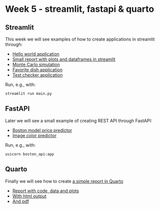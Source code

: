 # Week 5 - streamlit, fastapi \& quarto

## Streamlit

This week we will see examples of how to create applications in streamlit through:

- [Hello world application](hello_world)
- [Small report with plots and dataframes in streamlit](small_report/main.py)
- [Monte Carlo simulation](mc_simulation/main.py)
- [Favorite dish application](dishes/favorite_dish.py)
- [Test checker application](checker/main2.py)

Run, e.g., with:

```
streamlit run main.py
```

## FastAPI

Later we will see a small example of creating REST API through FastAPI:

- [Boston model price predictor](simple_api/boston_api.py)
- [Image color predictor](simple_api/image_api.py)

Run, e.g., with:

```
uvicorn boston_api:app
```

## Quarto 

Finally we will see how to create [a simple report in Quarto](quarto_demo/README.md)

- [Report with code, data and plots](quarto_demo/raport.ipynb)
- [With html output](quarto_demo/raport.html)
- [And pdf](quarto_demo/raport.pdf)
